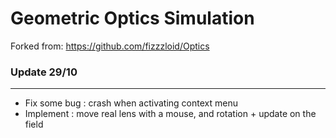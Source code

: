 # Geometric Optics Simulation

Forked from: https://github.com/fizzzloid/Optics

### Update 29/10
---
* Fix some bug : crash when activating context menu
* Implement : move real lens with a mouse, and rotation + update on the field



